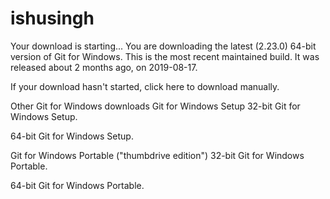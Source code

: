 # ishusingh
Your download is starting...
You are downloading the latest (2.23.0) 64-bit version of Git for Windows. This is the most recent maintained build. It was released about 2 months ago, on 2019-08-17.

If your download hasn't started, click here to download manually.

Other Git for Windows downloads
Git for Windows Setup
32-bit Git for Windows Setup.

64-bit Git for Windows Setup.

Git for Windows Portable ("thumbdrive edition")
32-bit Git for Windows Portable.

64-bit Git for Windows Portable.
